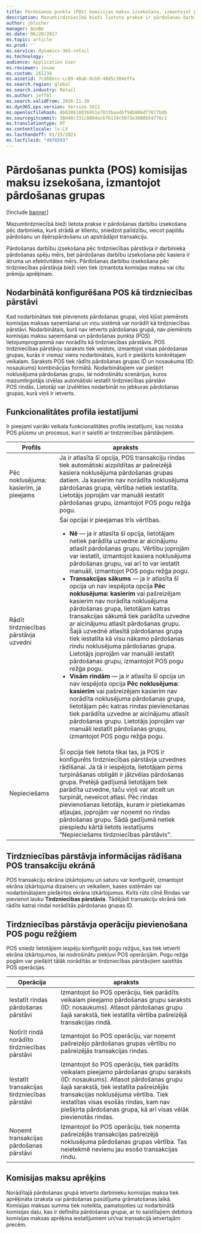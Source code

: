 ```yaml
---
title: Pārdošanas punkta (POS) komisijas maksu izsekošana, izmantojot pārdošanas grupas
description: Mazumtirdzniecībā bieži lietota prakse ir pārdošanas darbību izsekošana pēc darbinieka, kurš strādā ar debitoru, sniedzot palīdzību, veicot papildu pārdošanu un šķērspārdošanu un apstrādājot transakciju.
author: jblucher
manager: AnnBe
ms.date: 06/20/2017
ms.topic: article
ms.prod: ''
ms.service: dynamics-365-retail
ms.technology: ''
audience: Application User
ms.reviewer: josaw
ms.custom: 261234
ms.assetid: 7cd68ecc-cc09-48ab-8cb8-48d5c304effa
ms.search.region: global
ms.search.industry: Retail
ms.author: jeffbl
ms.search.validFrom: 2016-11-30
ms.dyn365.ops.version: Version 1611
ms.openlocfilehash: 0b020618036951e7033baadbf58b806df7877bdb
ms.sourcegitcommit: 38d40c331c8894acb7b119c5073e3088b54776c1
ms.translationtype: HT
ms.contentlocale: lv-LV
ms.lasthandoff: 01/15/2021
ms.locfileid: "4976593"
---
```

# <a name="track-commissions-in-the-point-of-sale-pos-by-using-sales-groups"></a>Pārdošanas punkta (POS) komisijas maksu izsekošana, izmantojot pārdošanas grupas

[!include [banner](includes/banner.md)]

Mazumtirdzniecībā bieži lietota prakse ir pārdošanas darbību izsekošana pēc darbinieka, kurš strādā ar klientu, sniedzot palīdzību, veicot papildu pārdošanu un šķērspārdošanu un apstrādājot transakciju.

Pārdošanas darbību izsekošana pēc tirdzniecības pārstāvja ir darbinieka pārdošanas spēju mērs, bet pārdošanas darbību izsekošana pēc kasiera ir ātruma un efektivitātes mērs. Pārdošanas darbību izsekošana pēc tirdzniecības pārstāvja bieži vien tiek izmantota komisijas maksu vai citu prēmiju aprēķinam.

## <a name="configuring-a-worker-to-be-a-sales-representative-in-pos"></a>Nodarbinātā konfigurēšana POS kā tirdzniecības pārstāvi

Kad nodarbinātais tiek pievienots pārdošanas grupai, viņš kļūst piemērots komisijas maksas saņemšanai un viņu sistēmā var norādīt kā tirdzniecības pārstāvi. Nodarbinātais, kurš nav ietverts pārdošanas grupā, nav piemērots komisijas maksu saņemšanai un pārdošanas punkta (POS) lietojumprogrammā nav norādīts kā tirdzniecības pārstāvis. POS tirdzniecības pārstāvju saraksts tiek veidots, izmantojot visas pārdošanas grupas, kurās ir vismaz viens nodarbinātais, kurš ir piešķirts konkrētajam veikalam. Saraksts POS tiek rādīts pārdošanas grupas ID un nosaukuma (ID: nosaukums) kombinācijas formātā. Nodarbinātajiem var piešķirt noklusējuma pārdošanas grupu, lai nodrošinātu scenārijus, kuros mazumtirgotājs izvēlas automātiski iestatīt tirdzniecības pārstāvi POS rindās. Lietotāji var izvēlēties nodarbināt no jebkuras pārdošanas grupas, kurā viņš ir ietverts.

## <a name="functionality-profile-settings"></a>Funkcionalitātes profila iestatījumi

Ir pieejami vairāki veikala funkcionalitātes profila iestatījumi, kas nosaka POS plūsmu un procesus, kuri ir saistīti ar tirdzniecības pārstāvjiem.

<table>
<thead>
<tr>
<th>Profils</th>
<th>apraksts</th>
</tr>
</thead>
<tbody>
<tr>
<td>Pēc noklusējuma: kasierim, ja pieejams</td>
<td>Ja ir atlasīta šī opcija, POS transakciju rindas tiek automātiski aizpildītas ar pašreizējā kasiera noklusējuma pārdošanas grupas datiem. Ja kasierim nav norādīta noklusējuma pārdošanas grupa, vērtība netiek iestatīta. Lietotājs joprojām var manuāli iestatīt pārdošanas grupu, izmantojot POS pogu režģa pogu.</td>
</tr>
<tr>
<td>Rādīt tirdzniecības pārstāvja uzvedni</td>
<td>Šai opcijai ir pieejamas trīs vērtības.
<ul>
<li><strong>Nē</strong> — ja ir atlasīta šī opcija, lietotājam netiek parādīta uzvedne ar aicinājumu atlasīt pārdošanas grupu. Vērtību joprojām var iestatīt, izmantojot kasiera noklusējuma pārdošanas grupu, vai arī to var iestatīt manuāli, izmantojot POS pogu režģa pogu.</li>
<li><strong>Transakcijas sākums</strong> — ja ir atlasīta šī opcija un nav iespējota opcija <strong>Pēc noklusējuma: kasierim</strong> vai pašreizējam kasierim nav norādīta noklusējuma pārdošanas grupa, lietotājam katras transakcijas sākumā tiek parādīta uzvedne ar aicinājumu atlasīt pārdošanas grupu. Šajā uzvednē atlasītā pārdošanas grupa tiek iestatīta kā visu nākamo pārdošanas rindu noklusējuma pārdošanas grupa. Lietotājs joprojām var manuāli iestatīt pārdošanas grupu, izmantojot POS pogu režģa pogu.</li>
<li><strong>Visām rindām</strong> — ja ir atlasīta šī opcija un nav iespējota opcija <strong>Pēc noklusējuma: kasierim</strong> vai pašreizējam kasierim nav norādīta noklusējuma pārdošanas grupa, lietotājam pēc katras rindas pievienošanas tiek parādīta uzvedne ar aicinājumu atlasīt pārdošanas grupu. Lietotājs joprojām var manuāli iestatīt pārdošanas grupu, izmantojot POS pogu režģa pogu.</li>
</ul>
</td>
</tr>
<tr>
<td>Nepieciešams</td>
<td>Šī opcija tiek lietota tikai tas, ja POS ir konfigurēts tirdzniecības pārstāvja uzvednes rādīšanai. Ja tā ir iespējota, lietotājam pirms turpināšanas obligāti ir jāizvēlas pārdošanas grupa. Pretējā gadījumā lietotājam tiek parādīta uzvedne, taču viņš var atcelt un turpināt, neveicot atlasi. Pēc rindas pievienošanas lietotājs, kuram ir pietiekamas atļaujas, joprojām var noņemt no rindas pārdošanas grupu. Šādā gadījumā netiek piespiedu kārtā lietots iestatījums “Nepieciešams tirdzniecības pārstāvis”.</td>
</tr>
</tbody>
</table>

## <a name="displaying-the-sales-representative-information-on-the-pos-transactions-screen"></a>Tirdzniecības pārstāvja informācijas rādīšana POS transakciju ekrānā

POS transakciju ekrāna izkārtojumu un saturu var konfigurēt, izmantojot ekrāna izkārtojuma dizaineru un veikaliem, kases sistēmām vai nodarbinātajiem piešķirtos ekrāna izkārtojumus. Kvīts rūts cilnē Rindas var pievienot lauku **Tirdzniecības pārstāvis**.  Tādējādi transakciju ekrānā tiek rādīts katrai rindai norādītās pārdošanas grupas ID.

## <a name="adding-sales-representative-operations-to-pos-button-grids"></a>Tirdzniecības pārstāvja operāciju pievienošana POS pogu režģiem

POS sniedz lietotājiem iespēju konfigurēt pogu režģus, kas tiek ietverti ekrāna izkārtojumos, lai nodrošinātu piekļuvi POS operācijām. Pogu režģa pogām var piešķirt tālāk norādītās ar tirdzniecības pārstāvjiem saistītās POS operācijas.

| Operācija                                 | apraksts |
|-------------------------------------------|-------------|
| Iestatīt rindas pārdošanas pārstāvi          | Izmantojot šo POS operāciju, tiek parādīts veikalam pieejamo pārdošanas grupu saraksts (ID: nosaukums). Atlasot pārdošanas grupu šajā sarakstā, tiek iestatīta vērtība pašreizējā transakcijas rindā. |
| Notīrīt rindā norādīto tirdzniecības pārstāvi        | Izmantojot šo POS operāciju, var noņemt pašreizējo pārdošanas grupas vērtību no pašreizējās transakcijas rindas. |
| Iestatīt transakcijas tirdzniecības pārstāvi   | Izmantojot šo POS operāciju, tiek parādīts veikalam pieejamo pārdošanas grupu saraksts (ID: nosaukums). Atlasot pārdošanas grupu šajā sarakstā, tiek iestatīta pašreizējās transakcijas noklusējuma vērtība. Tiek iestatītas visas esošās rindas, kam nav piešķirta pārdošanas grupa, kā arī visas vēlāk pievienotās rindas. |
| Noņemt transakcijas pārdošanas pārstāvi | Izmantojot šo POS operāciju, tiek noņemta pašreizējās transakcijas pašreizējā noklusējuma pārdošanas grupas vērtība. Tas neietekmē nevienu jau esošo transakcijas rindu. |

## <a name="calculating-commissions"></a>Komisijas maksu aprēķins

Norādītajā pārdošanas grupā ietverto darbinieku komisijas maksa tiek aprēķināta izraksta vai pārdošanas pasūtījuma grāmatošanas laikā. Komisijas maksas summa tiek noteikta, pamatojoties uz nodarbinātā komisijas daļu, kas ir definēta pārdošanas grupai, ar to saistītajiem debitora komisijas maksas aprēķina iestatījumiem un/vai transakcijā ietvertajām precēm.
